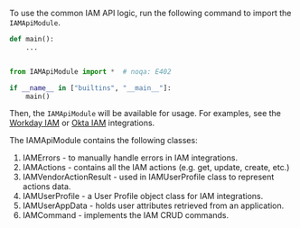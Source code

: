 To use the common IAM API logic, run the following command to import the `IAMApiModule`.

```python
def main():
    ...


from IAMApiModule import *  # noqa: E402

if __name__ in ["builtins", "__main__"]:
    main()
```

Then, the `IAMApiModule` will be available for usage. For examples, see the [Workday IAM](https://github.com/cvescan/cvescan/blob/master/Packs/Workday/Integrations/Workday_IAM/Workday_IAM.py) or [Okta IAM](https://github.com/cvescan/cvescan/blob/master/Packs/Okta/Integrations/Okta_IAM/Okta_IAM.py) integrations.

The IAMApiModule contains the following classes:
1. IAMErrors - to manually handle errors in IAM integrations.
2. IAMActions - contains all the IAM actions (e.g. get, update, create, etc.)
3. IAMVendorActionResult - used in IAMUserProfile class to represent actions data.
4. IAMUserProfile - a User Profile object class for IAM integrations.
5. IAMUserAppData - holds user attributes retrieved from an application.
6. IAMCommand - implements the IAM CRUD commands.

